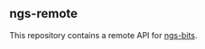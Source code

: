 ngs-remote
----------

This repository contains a remote API for [ngs-bits](https://github.com/imgag/ngs-bits).
